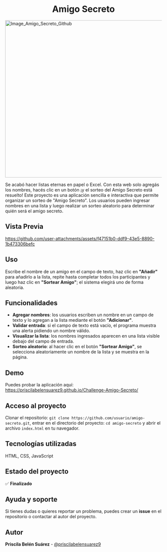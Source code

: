 <h1 align="center"> Amigo Secreto </h1>
<img width="1215" height="506" alt="Image_Amigo_Secreto_Github" src="https://github.com/user-attachments/assets/de1514a4-8da6-48db-87a6-811386a5d5fe" />


Se acabó hacer listas eternas en papel o Excel. Con esta web solo agregás los nombres, hacés clic en un botón ¡y el sorteo del Amigo Secreto está resuelto! Este proyecto es una aplicación sencilla e interactiva que permite organizar un sorteo de "Amigo Secreto". Los usuarios pueden ingresar nombres en una lista y luego realizar un sorteo aleatorio para determinar quién será el amigo secreto.

##  Vista Previa


https://github.com/user-attachments/assets/f47151b0-ddf9-43e5-8890-1b473306befc



##  Uso
Escribe el nombre de un amigo en el campo de texto, haz clic en **"Añadir"** para añadirlo a la lista, repite hasta completar todos los participantes y luego haz clic en **"Sortear Amigo"**; el sistema elegirá uno de forma aleatoria.

##  Funcionalidades
-  **Agregar nombres**: los usuarios escriben un nombre en un campo de texto y lo agregan a la lista mediante el botón **"Adicionar"**.  
-  **Validar entrada**: si el campo de texto está vacío, el programa muestra una alerta pidiendo un nombre válido.  
- **Visualizar la lista**: los nombres ingresados aparecen en una lista visible debajo del campo de entrada.  
-  **Sorteo aleatorio**: al hacer clic en el botón **"Sortear Amigo"**, se selecciona aleatoriamente un nombre de la lista y se muestra en la página.  

##  Demo
Puedes probar la aplicación aquí: https://priscilabelensuarez9.github.io/Challenge-Amigo-Secreto/


##  Acceso al proyecto
Clonar el repositorio: `git clone https://github.com/usuario/amigo-secreto.git`, entrar en el directorio del proyecto: `cd amigo-secreto` y abrir el archivo `index.html` en tu navegador.



##  Tecnologías utilizadas
HTML, CSS, JavaScript

## Estado del proyecto
✅ **Finalizado**

## Ayuda y soporte
Si tienes dudas o quieres reportar un problema, puedes crear un **issue** en el repositorio o contactar al autor del proyecto.

## Autor
**Priscila Belén Suárez** - [@priscilabelensuarez9](https://github.com/priscilabelensuarez9)

